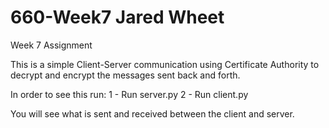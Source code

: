 # 660-Week7 Jared Wheet
Week 7 Assignment

This is a simple Client-Server communication using Certificate Authority to decrypt and encrypt the messages sent back and forth.

In order to see this run:
1 - Run server.py
2 - Run client.py

You will see what is sent and received between the client and server. 

